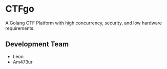 # CTFgo

A Golang CTF Platform with high concurrency, security, and low hardware requirements.

## Development Team

* Leon
* Am473ur